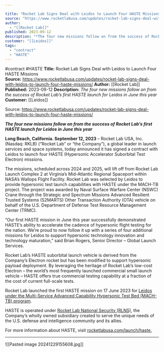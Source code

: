 ```yaml
---

title: "Rocket Lab Signs Deal with Leidos to Launch Four HASTE Missions  "
source: "https://www.rocketlabusa.com/updates/rocket-lab-signs-deal-with-leidos-to-launch-four-haste-missions/"
author:
  - "[[Rocket Lab]]"
published: 2023-09-12
description: "*The four new missions follow on from the success of Rocket Lab’s first HASTE launch for Leidos in June this year*"
customer: "[[Leidos]]"
tags:
  - "contract"
  - "HASTE"
---
```


#contract #HASTE
**Title:** Rocket Lab Signs Deal with Leidos to Launch Four HASTE Missions  
**Source:** https://www.rocketlabusa.com/updates/rocket-lab-signs-deal-with-leidos-to-launch-four-haste-missions/
**Author:** [[Rocket Lab]]
**Published:** 2023-09-12
**Description:** *The four new missions follow on from the success of Rocket Lab’s first HASTE launch for Leidos in June this year*
**Customer:** [[Leidos]]

Source: https://www.rocketlabusa.com/updates/rocket-lab-signs-deal-with-leidos-to-launch-four-haste-missions/

***The four new missions follow on from the success of Rocket Lab’s first HASTE launch for Leidos in June this year***

**Long Beach, California. September 12, 2023** – Rocket Lab USA, Inc. (Nasdaq: RKLB) (“Rocket Lab” or “the Company”), a global leader in launch services and space systems, today announced it has signed a contract with Leidos to launch four HASTE (Hypersonic Accelerator Suborbital Test Electron) missions.

The missions, scheduled across 2024 and 2025, will lift off from Rocket Lab Launch Complex 2 at Virginia’s Mid-Atlantic Regional Spaceport within NASA’s Wallops Flight Facility. Rocket Lab was selected by Leidos to provide hypersonic test launch capabilities with HASTE under the MACH-TB project. The project was awarded by Naval Surface Warfare Center (NSWC) Crane through the Strategic and Spectrum Missions Advanced Resilient Trusted Systems (S2MARTS) Other Transaction Authority (OTA) vehicle on behalf of the U.S. Department of Defense Test Resource Management Center (TRMC).

“Our first HASTE mission in June this year successfully demonstrated HASTE’s ability to accelerate the cadence of hypersonic flight testing for the nation. We’re proud to now follow it up with a series of four additional missions for Leidos to support hypersonic technology innovation and technology maturation,” said Brian Rogers, Senior Director – Global Launch Services.

Rocket Lab’s HASTE suborbital launch vehicle is derived from the Company’s Electron rocket but has been modified to support hypersonic payload deployment. By leveraging the heritage of Rocket Lab’s low-cost Electron – the world’s most frequently launched commercial small launch vehicle – HASTE offers true commercial testing capability at a fraction of the cost of current full-scale tests.

Rocket Lab launched the first HASTE mission on 17 June 2023 for [Leidos under the Multi-Service Advanced Capability Hypersonic Test Bed (MACH-TB) program](https://investors.leidos.com/news-and-events/news-releases/press-release-details/2023/Leidos-MACH-TB-program-successfully-completes-1st-test-launch/default.aspx).

HASTE is operated under [Rocket Lab National Security (RLNS)](https://www.rocketlabusa.com/updates/rocket-lab-introduces-dedicated-national-security-subsidiary/), the Company’s wholly owned subsidiary created to serve the unique needs of the U.S. defense and intelligence community and its allies.

For more information about HASTE, visit [rocketlabusa.com/launch/haste.](https://www.rocketlabusa.com/launch/haste/)

---

![[Pasted image 20241229155608.jpg]]